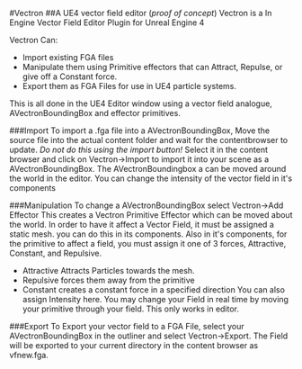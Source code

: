 #Vectron
##A UE4 vector field editor (*proof of concept*)
Vectron is a In Engine Vector Field Editor Plugin for Unreal Engine 4

Vectron Can:

- Import existing FGA files
- Manipulate them using Primitive effectors that can Attract, Repulse, or give off a Constant force.
- Export them as FGA Files for use in UE4 particle systems.

This is all done in the UE4 Editor window using a vector field analogue, AVectronBoundingBox and effector primitives.

###Import
To import a .fga file into a AVectronBoundingBox, Move the source file into the actual content folder and wait for the contentbrowser to update. 
*Do not do this using the import button!*
Select it in the content browser and click on Vectron->Import to import it into your scene as a AVectronBoundingBox.
The AVectronBoundingbox a can be moved around the world in the editor.
You can change the intensity of the vector field in it's components

###Manipulation
To change a AVectronBoundingBox select Vectron->Add Effector
This creates a Vectron Primitive Effector which can be moved about the world.
In order to have it affect a Vector Field, it must be assigned a static mesh. you can do this in its components.
Also in it's components, for the primitive to affect a field, you must assign it one of 3 forces, Attractive, Constant, and Repulsive.
- Attractive Attracts Particles towards the mesh.
- Repulsive forces them away from the primitive
- Constant creates a constant force in a specified direction
You can also assign Intensity here.
You may change your Field in real time by moving your primitive through your field. 
This only works in editor.

###Export
To Export your vector field to a FGA File, select your AVectronBoundingBox in the outliner and select Vectron->Export.
The Field will be exported to your current directory in the content browser as vfnew.fga.
